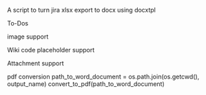 
A script to turn jira xlsx export to docx using docxtpl

To-Dos

image support

Wiki code placeholder support

Attachment support

pdf conversion
    path_to_word_document = os.path.join(os.getcwd(), output_name)
    convert_to_pdf(path_to_word_document)
